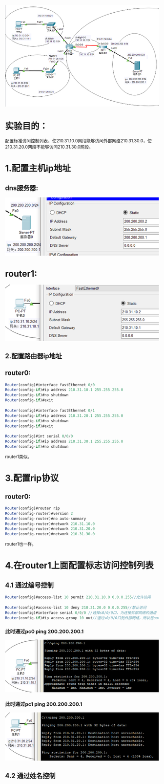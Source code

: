 

![](https://raw.githubusercontent.com/h1iba1/h1iba1.github.io/refs/heads/master/_posts/CCNA/images/8432F85D34B64CA38BF1700032995558clipboard.png)

# 实验目的：

配置标准访问控制列表，使210.31.10.0网段能够访问外部网络210.31.30.0，使210.31.20.0网段不能够访问210.31.30.0网段。



# 1.配置主机ip地址

## dns服务器:

![](https://raw.githubusercontent.com/h1iba1/h1iba1.github.io/refs/heads/master/_posts/CCNA/images/0D2FC42D15804430B7AD48153C346959clipboard.png)



# router1:

![](https://raw.githubusercontent.com/h1iba1/h1iba1.github.io/refs/heads/master/_posts/CCNA/images/579271B6F69D4D53BF558021EF689CB4clipboard.png)



## 2.配置路由器ip地址

## router0:

```javascript
Router(config)#interface fastEthernet 0/0
Router(config-if)#ip address 210.31.10.1 255.255.255.0
Router(config-if)#no shutdown
Router(config-if)#exit

Router(config)#interface fastEthernet 0/1
Router(config-if)#ip address 210.31.20.1 255.255.255.0
Router(config-if)#no shutdown
Router(config-if)#exit

Router(config)#int serial 0/0/0
Router(config-if)#ip address 210.31.30.1 255.255.255.0
Router(config-if)#no shutdown
```

router1类似。



# 3.配置rip协议

## router0:

```javascript
Router(config)#router rip
Router(config-router)#version 2
Router(config-router)#no auto-summary
Router(config-router)#network 210.31.10.0
Router(config-router)#network 210.31.20.0
Router(config-router)#network 210.31.30.0
```

router1也一样。



# 4.在router1上面配置标志访问控制列表

## 4.1 通过编号控制

```javascript
Router(config)#access-list 10 permit 210.31.10.0 0.0.0.255//允许访问

Router(config)#access-list 10 deny 210.31.20.0 0.0.0.255//禁止访问
Router(config)#interface serial 0/0/0 //选择s0/0/0口，为连接外部网络的通道
Router(config-if)#ip access-group 10 out//通过s0/0/0口到外部网络，所以是out
```



### 此时通过pc0   ping  200.200.200.1

![](https://raw.githubusercontent.com/h1iba1/h1iba1.github.io/refs/heads/master/_posts/CCNA/images/9F3F333F4C124F07889F9ED6F38137B0clipboard.png)



### 此时通过pc1   ping  200.200.200.1

![](https://raw.githubusercontent.com/h1iba1/h1iba1.github.io/refs/heads/master/_posts/CCNA/images/2C5076ADA4C44D9EAB205496F907708Bclipboard.png)

## 4.2 通过姓名控制

```javascript

```

